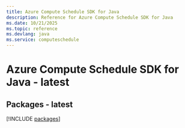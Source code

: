 ```yaml
---
title: Azure Compute Schedule SDK for Java
description: Reference for Azure Compute Schedule SDK for Java
ms.date: 10/21/2025
ms.topic: reference
ms.devlang: java
ms.service: computeschedule
---
```

# Azure Compute Schedule SDK for Java - latest
## Packages - latest
[!INCLUDE [packages](compute-schedule-index.md)]